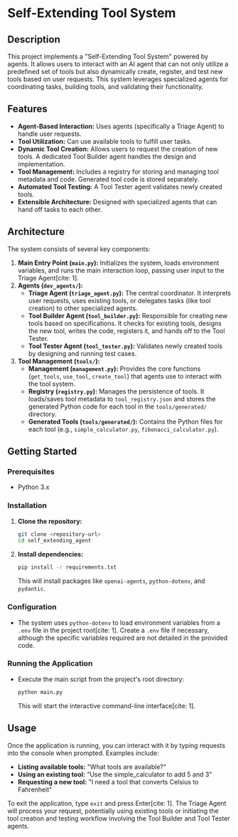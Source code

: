 # Self-Extending Tool System

## Description

This project implements a "Self-Extending Tool System" powered by agents. It allows users to interact with an AI agent that can not only utilize a predefined set of tools but also dynamically create, register, and test new tools based on user requests. This system leverages specialized agents for coordinating tasks, building tools, and validating their functionality.

## Features

* **Agent-Based Interaction:** Uses agents (specifically a Triage Agent) to handle user requests.
* **Tool Utilization:** Can use available tools to fulfill user tasks.
* **Dynamic Tool Creation:** Allows users to request the creation of new tools. A dedicated Tool Builder agent handles the design and implementation.
* **Tool Management:** Includes a registry for storing and managing tool metadata and code. Generated tool code is stored separately.
* **Automated Tool Testing:** A Tool Tester agent validates newly created tools.
* **Extensible Architecture:** Designed with specialized agents that can hand off tasks to each other.

## Architecture

The system consists of several key components:

1.  **Main Entry Point (`main.py`):** Initializes the system, loads environment variables, and runs the main interaction loop, passing user input to the Triage Agent[cite: 1].
2.  **Agents (`dev_agents/`):**
    * **Triage Agent (`triage_agent.py`):** The central coordinator. It interprets user requests, uses existing tools, or delegates tasks (like tool creation) to other specialized agents.
    * **Tool Builder Agent (`tool_builder.py`):** Responsible for creating new tools based on specifications. It checks for existing tools, designs the new tool, writes the code, registers it, and hands off to the Tool Tester.
    * **Tool Tester Agent (`tool_tester.py`):** Validates newly created tools by designing and running test cases.
3.  **Tool Management (`tools/`):**
    * **Management (`management.py`):** Provides the core functions (`get_tools`, `use_tool`, `create_tool`) that agents use to interact with the tool system.
    * **Registry (`registry.py`):** Manages the persistence of tools. It loads/saves tool metadata to `tool_registry.json` and stores the generated Python code for each tool in the `tools/generated/` directory.
    * **Generated Tools (`tools/generated/`):** Contains the Python files for each tool (e.g., `simple_calculator.py`, `fibonacci_calculator.py`).

## Getting Started

### Prerequisites

* Python 3.x

### Installation

1.  **Clone the repository:**
    ```bash
    git clone <repository-url>
    cd self_extending_agent
    ```
2.  **Install dependencies:**
    ```bash
    pip install -r requirements.txt
    ```
    This will install packages like `openai-agents`, `python-dotenv`, and `pydantic`.

### Configuration

* The system uses `python-dotenv` to load environment variables from a `.env` file in the project root[cite: 1]. Create a `.env` file if necessary, although the specific variables required are not detailed in the provided code.

### Running the Application

* Execute the main script from the project's root directory:
    ```bash
    python main.py
    ```
    This will start the interactive command-line interface[cite: 1].

## Usage

Once the application is running, you can interact with it by typing requests into the console when prompted. Examples include:

* **Listing available tools:** "What tools are available?"
* **Using an existing tool:** "Use the simple_calculator to add 5 and 3"
* **Requesting a new tool:** "I need a tool that converts Celsius to Fahrenheit"

To exit the application, type `exit` and press Enter[cite: 1]. The Triage Agent will process your request, potentially using existing tools or initiating the tool creation and testing workflow involving the Tool Builder and Tool Tester agents.
